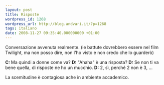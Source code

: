 ```yaml
---
layout: post
title: Risposte
wordpress_id: 1268
wordpress_url: http://blog.andvari.it/?p=1268
tags: italiano
date: 2008-11-27 09:35:40.000000000 +01:00
---
```

Conversazione avvenuta realmente. (le battute dovrebbero essere nel film Twilight, ma non posso dire, non l'ho visto e non credo che lo guarderò)

<strong>C: </strong>Ma quindi a donne come va?
<strong>D:</strong> "Ahaha" è una risposta?
<strong>D:</strong> Se non ti va bene quella, di risposte ne ho un mucchio.
<strong>D:</strong> 2, sì, perché 2 non è 3, ...

La scemitudine è contagiosa ache in ambiente accademico.
